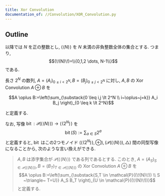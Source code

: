 ```yaml
---
title: Xor Convolution
documentation_of: //Convolution/XOR_Convolution.py
---
```


## Outline

以降では $N$ を正の整数とし, $(\!(N)\!)$ を $N$ 未満の非負整数全体の集合とする. つまり,
$$(\!(N)\!)=\\{0,1,2 \dots, N-1\\}$$
である.

長さ $2^N$ の数列, $A=(A_i)_{0 \leq i \lt 2^N}, B=(B_j)_{0 \leq j \lt 2^N}$ に対し, $A,B$ の Xor Convolution $A \oplus B$ を

$$A \oplus B:=\left(\sum_{\substack{0 \leq i,j \lt 2^N \\ i~\oplus~j=k}} A_i B_j \right)_{0 \leq k \lt 2^N}$$

と定義する.

なお, 写像 $\operatorname{bit}: \mathcal{P}((\!(N)\!)) \to (\!(2^N)\!)$ を
$$\operatorname{bit}(S):=\sum_{a \in S} 2^a$$
と定義すると, $\operatorname{bit}$ はこの2つモノイド $((\!(2^N)\!), \oplus), (\mathcal{P}((\!(N)\!)), \triangle)$ 間の同型写像になることから, 次のような言い換えができる.

> $A,B$ は添字集合が $\mathcal{P}((\!(N)\!))$ である列であるとする.
> このとき, $A=(A_S)_{S \in \mathcal{P}((\!(N)\!))}, B=(B_T)_{T \in \mathcal{P}((\!(N)\!))}$ の Xor Convolution $A \oplus B$ を
> $$A \oplus B:=\left(\sum_{\substack{S,T \in \mathcal{P}((\!(N)\!)) \\ S ~\triangle~ T=U}} A_S B_T \right)_{U \in \mathcal{P}((\!(N)\!))}$$
> と定義する.
